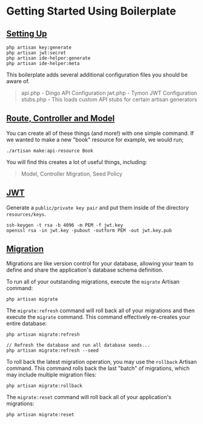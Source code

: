 # Getting Started Using Boilerplate

## [Setting Up](https://github.com/specialtactics/laravel-api-boilerplate/wiki/Installation)

```
php artisan key:generate
php artisan jwt:secret
php artisan ide-helper:generate
php artisan ide-helper:meta
```

This boilerplate adds several additional configuration files you should be aware of.

> api.php - Dingo API Configuration
> jwt.php - Tymon JWT Configuration
> stubs.php - This loads custom API stubs for certain artisan generators

## [Route, Controller and Model](https://github.com/specialtactics/laravel-api-boilerplate/wiki/Getting-Started)

You can create all of these things (and more!) with one simple command. If we wanted to make a new "book" resource for example, we would run;

```
./artisan make:api-resource Book
```

You will find this creates a lot of useful things, including:

> Model, Controller
> Migration, Seed
> Policy

## [JWT](https://github.com/specialtactics/laravel-api-boilerplate/wiki/Security)

Generate a `public/private key pair` and put them inside of the directory `resources/keys`.

```
ssh-keygen -t rsa -b 4096 -m PEM -f jwt.key
openssl rsa -in jwt.key -pubout -outform PEM -out jwt.key.pub
```

## [Migration](https://laravel.com/docs/8.x/migrations)

Migrations are like version control for your database, allowing your team to define and share the application's database schema definition.

To run all of your outstanding migrations, execute the `migrate` Artisan command:

```
php artisan migrate
```

The `migrate:refresh` command will roll back all of your migrations and then execute the `migrate` command. This command effectively re-creates your entire database:

```
php artisan migrate:refresh
 
// Refresh the database and run all database seeds...
php artisan migrate:refresh --seed
```

To roll back the latest migration operation, you may use the `rollback` Artisan command. This command rolls back the last "batch" of migrations, which may include multiple migration files:

```
php artisan migrate:rollback
```

The `migrate:reset` command will roll back all of your application's migrations:

```
php artisan migrate:reset
```

